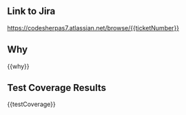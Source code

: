 ## Link to Jira
https://codesherpas7.atlassian.net/browse/{{ticketNumber}}

## Why
<!-- describe why this change is needed -->
{{why}}

## Test Coverage Results
<!-- include results of test coverage -->
{{testCoverage}}
